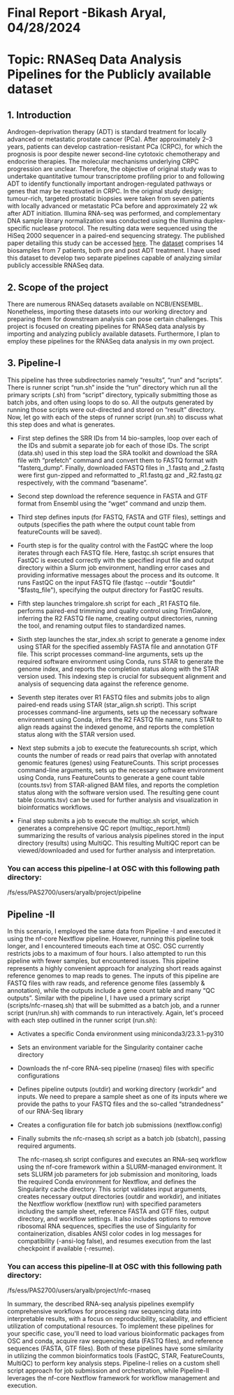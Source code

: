 # Final Report -Bikash Aryal, 04/28/2024

# Topic: RNASeq Data Analysis Pipelines for the Publicly available dataset

## 1. Introduction
Androgen-deprivation therapy (ADT) is standard treatment for locally advanced or metastatic prostate cancer (PCa). After approximately 2–3 years, patients can develop castration-resistant PCa (CRPC), for which the prognosis is poor despite newer second-line cytotoxic chemotherapy and endocrine therapies. The molecular mechanisms underlying CRPC progression are unclear. Therefore, the objective of original study was to undertake quantitative tumour transcriptome profiling prior to and following ADT to identify functionally important androgen-regulated pathways or genes that may be reactivated in CRPC. In the original study design; tumour-rich, targeted prostatic biopsies were taken from seven patients with locally advanced or metastatic PCa before and approximately 22 wk after ADT initiation. Illumina RNA-seq was performed, and complementary DNA sample library normalization was conducted using the Illumina duplex-specific nuclease protocol. The resulting data were sequenced using the HiSeq 2000 sequencer in a paired-end sequencing strategy. The published paper detailing this study can be accessed [here](https://www.sciencedirect.com/science/article/pii/S0302283813008324#sec0010). The [dataset](https://www.ncbi.nlm.nih.gov/bioproject/?term=prjna209978) comprises 14 biosamples from 7 patients, both pre and post ADT treatment.  I have used this dataset to develop two separate pipelines capable of analyzing similar publicly accessible RNASeq data.

## 2. Scope of the project

There are numerous RNASeq datasets available on NCBI/ENSEMBL. Nonetheless, importing these datasets into our working directory and preparing them for downstream analysis can pose certain challenges. This project is focused on creating pipelines for RNASeq data analysis by importing and analyzing publicly available datasets. Furthermore, I plan to employ these pipelines for the RNASeq data analysis in my own project.

## 3. Pipeline-I

This pipeline has three subdirectories namely “results”, “run” and “scripts”. There is runner script “run.sh” inside the “run” directory which run all the primary scripts (.sh) from “script” directory, typically submitting those as batch jobs, and often using loops to do so. All the outputs generated by running those scripts were out-directed and stored on “result” directory. Now, let go with each of the steps of runner script (run.sh) to discuss what this step does and what is generates.
 
- First step defines the SRR IDs from 14 bio-samples, loop over each of the IDs and submit a separate job for each of those IDs.  The script (data.sh) used in this step load the SRA toolkit and download the SRA file with “prefetch” command and convert them to FASTQ format with “fasterq_dump”. Finally, downloaded FASTQ files in _1.fastq and _2.fastq were first gun-zipped and reformatted to _R1.fastq.gz and _R2.fastq.gz respectively, with the command “basename”.  

- Second step download the reference sequence in FASTA and GTF format from Ensembl using the “wget” command and unzip them.

- Third step defines inputs (for FASTQ, FASTA and GTF files), settings and outputs (specifies the path where the output count table from featureCounts will be saved).

- Fourth step is for the quality control with the FastQC where the loop iterates through each FASTQ file. Here, fastqc.sh script ensures that FastQC is executed correctly with the specified input file and output directory within a Slurm job environment, handling error cases and providing informative messages about the process and its outcome. It runs FastQC on the input FASTQ file (fastqc --outdir "$outdir" "$fastq_file"), specifying the output directory for FastQC results.

- Fifth step launches trimgalore.sh script for each _R1 FASTQ file. performs paired-end trimming and quality control using TrimGalore, inferring the R2 FASTQ file name, creating output directories, running the tool, and renaming output files to standardized names. 

- Sixth step launches the star_index.sh script to generate a genome index using STAR for the specified assembly FASTA file and annotation GTF file. This script processes command-line arguments, sets up the required software environment using Conda, runs STAR to generate the genome index, and reports the completion status along with the STAR version used. This indexing step is crucial for subsequent alignment and analysis of sequencing data against the reference genome.

- Seventh step iterates over R1 FASTQ files and submits jobs to align paired-end reads using STAR (star_align.sh script). This script processes command-line arguments, sets up the necessary software environment using Conda, infers the R2 FASTQ file name, runs STAR to align reads against the indexed genome, and reports the completion status along with the STAR version used.

- Next step submits a job to execute the featurecounts.sh script, which counts the number of reads or read pairs that overlap with annotated genomic features (genes) using FeatureCounts. This script processes command-line arguments, sets up the necessary software environment using Conda, runs FeatureCounts to generate a gene count table (counts.tsv) from STAR-aligned BAM files, and reports the completion status along with the software version used. The resulting gene count table (counts.tsv) can be used for further analysis and visualization in bioinformatics workflows.

- Final step submits a job to execute the multiqc.sh script, which generates a comprehensive QC report (multiqc_report.html) summarizing the results of various analysis pipelines stored in the input directory (results) using MultiQC. This resulting MultiQC report can be viewed/downloaded and used for further analysis and interpretation.

### You can access this pipeline-I at OSC with this following path directory: 

/fs/ess/PAS2700/users/aryalb/project/pipeline

## Pipeline -II

In this scenario, I employed the same data from Pipeline -I and executed it using the nf-core Nextflow pipeline. However, running this pipeline took longer, and I encountered timeouts each time at OSC. OSC currently restricts jobs to a maximum of four hours. I also attempted to run this pipeline with fewer samples, but encountered issues. This pipeline represents a highly convenient approach for analyzing short reads against reference genomes to map reads to genes. The inputs of this pipeline are FASTQ files with raw reads, and reference genome files (assembly & annotation), while the outputs include a gene count table and many “QC outputs”. Similar with the pipeline I, I have used a primary script (scripts/nfc-rnaseq.sh) that will be submitted as a batch job, and a runner script (run/run.sh) with commands to run interactively. Again, let's proceed with each step outlined in the runner script (run.sh): 

- Activates a specific Conda environment using miniconda3/23.3.1-py310
- Sets an environment variable for the Singularity container cache directory
- Downloads the nf-core RNA-seq pipeline (rnaseq) files with specific configurations
- Defines pipeline outputs (outdir) and working directory (workdir” and inputs. We need to prepare a sample sheet as one of its inputs where we provide the paths to your FASTQ files and the so-called “strandedness” of our RNA-Seq library
- Creates a configuration file for batch job submissions (nextflow.config)
- Finally submits the nfc-rnaseq.sh script as a batch job (sbatch), passing required arguments. 

    The nfc-rnaseq.sh script configures and executes an RNA-seq workflow using the nf-core framework within a SLURM-managed environment. It sets SLURM job parameters for job submission and monitoring, loads the required Conda environment for Nextflow, and defines the Singularity cache directory. This script validates input arguments, creates necessary output directories (outdir and workdir), and initiates the Nextflow workflow (nextflow run) with specified parameters including the sample sheet, reference FASTA and GTF files, output directory, and workflow settings. It also includes options to remove ribosomal RNA sequences, specifies the use of Singularity for containerization, disables ANSI color codes in log messages for compatibility (-ansi-log false), and resumes execution from the last checkpoint if available (-resume).

### You can access this pipeline-II at OSC with this following path directory: 
/fs/ess/PAS2700/users/aryalb/project/nfc-rnaseq 

In summary, the described RNA-seq analysis pipelines exemplify comprehensive workflows for processing raw sequencing data into interpretable results, with a focus on reproducibility, scalability, and efficient utilization of computational resources. To implement these pipelines for your specific case, you'll need to load various bioinformatic packages from OSC and conda, acquire raw sequencing data (FASTQ files), and reference sequences (FASTA, GTF files). Both of these pipelines have some similarity in utilizing the common bioinformatics tools (FastQC, STAR, FeatureCounts, MultiQC) to perform key analysis steps. Pipeline-I relies on a custom shell script approach for job submission and orchestration, while Pipeline-II leverages the nf-core Nextflow framework for workflow management and execution.

